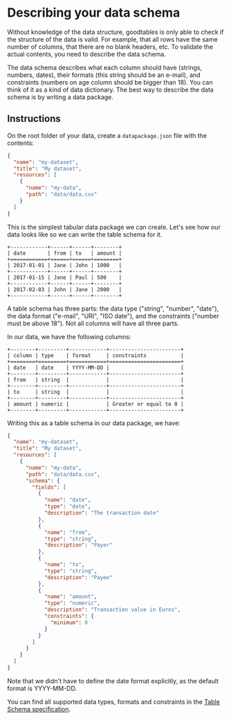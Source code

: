 # Describing your data schema

Without knowledge of the data structure, goodtables is only able to check if the structure of the data is valid. For example, that all rows have the same number of columns, that there are no blank headers, etc. To validate the actual contents, you need to describe the data schema.

The data schema describes what each column should have (strings, numbers, dates), their formats (this string should be an e-mail), and constraints (numbers on age column should be bigger than 18). You can think of it as a kind of data dictionary. The best way to describe the data schema is by writing a data package.

## Instructions

On the root folder of your data, create a `datapackage.json` file with the contents:

```json
{
  "name": "my-dataset",
  "title": "My dataset",
  "resources": [
    {
      "name": "my-data",
      "path": "data/data.csv"
    }
  ]
}
```

This is the simplest tabular data package we can create. Let's see how our data looks like so we can write the table schema for it.

```eval_rst
+------------+------+------+--------+
| date       | from | to   | amount |
+============+======+======+========+
| 2017-01-01 | Jane | John | 1000   |
+------------+------+------+--------+
| 2017-01-15 | Jane | Paul | 500    |
+------------+------+------+--------+
| 2017-02-03 | John | Jane | 2000   |
+------------+------+------+--------+
```

A table schema has three parts: the data type ("string", "number", "date"), the data format ("e-mail", "URI", "ISO date"), and the constraints ("number must be above 18"). Not all columns will have all three parts.

In our data, we have the following columns: 

```eval_rst
+--------+---------+------------+-----------------------+
| column | type    | format     | constraints           |
+========+=========+============+=======================+
| date   | date    | YYYY-MM-DD |                       |
+--------+---------+------------+-----------------------+
| from   | string  |            |                       |
+--------+---------+------------+-----------------------+
| to     | string  |            |                       |
+--------+---------+------------+-----------------------+
| amount | numeric |            | Greater or equal to 0 |
+--------+---------+------------+-----------------------+
```

Writing this as a table schema in our data package, we have:

```json
{
  "name": "my-dataset",
  "title": "My dataset",
  "resources": [
    {
      "name": "my-data",
      "path": "data/data.csv",
      "schema": {
        "fields": [
          {
            "name": "date",
            "type": "date",
            "description": "The transaction date"
          },
          {
            "name": "from",
            "type": "string",
            "description": "Payer"
          },
          {
            "name": "to",
            "type": "string",
            "description": "Payee"
          },
          {
            "name": "amount",
            "type": "numeric",
            "description": "Transaction value in Euros",
            "constraints": {
              "minimum": 0
            }
          }
        ]
      }
    }
  ]
}
```

Note that we didn't have to define the date format explicitly, as the default format is YYYY-MM-DD.

You can find all supported data types, formats and constraints in the [Table Schema specification][tableschema].

[tableschema]: https://frictionlessdata.io/specs/table-schema/ "Table Schema Specification"
